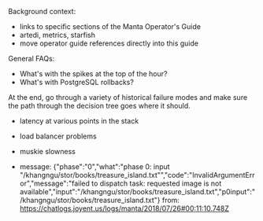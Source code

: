 Background context:
- links to specific sections of the Manta Operator's Guide
- artedi, metrics, starfish
- move operator guide references directly into this guide

General FAQs:
- What's with the spikes at the top of the hour?
- What's with PostgreSQL rollbacks?

At the end, go through a variety of historical failure modes and make sure the
path through the decision tree goes where it should.
- latency at various points in the stack
- load balancer problems
- muskie slowness

- message:
{"phase":"0","what":"phase 0: input \"/khangngu/stor/books/treasure_island.txt\"","code":"InvalidArgumentError","message":"failed to dispatch task: requested image is not available","input":"/khangngu/stor/books/treasure_island.txt","p0input":"/khangngu/stor/books/treasure_island.txt"}
from: https://chatlogs.joyent.us/logs/manta/2018/07/26#00:11:10.748Z
